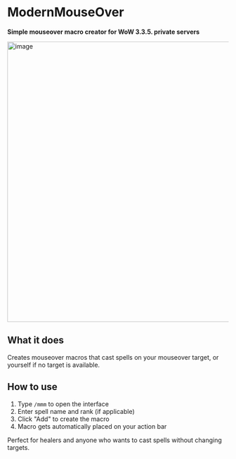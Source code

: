 # ModernMouseOver

**Simple mouseover macro creator for WoW 3.3.5. private servers**

<img width="1057" height="637" alt="image" src="https://github.com/user-attachments/assets/cb66ce23-692e-4667-939d-52860d275cf2" />


## What it does

Creates mouseover macros that cast spells on your mouseover target, or yourself if no target is available.

## How to use

1. Type `/mmm` to open the interface
2. Enter spell name and rank (if applicable)
3. Click "Add" to create the macro
4. Macro gets automatically placed on your action bar

Perfect for healers and anyone who wants to cast spells without changing targets.
